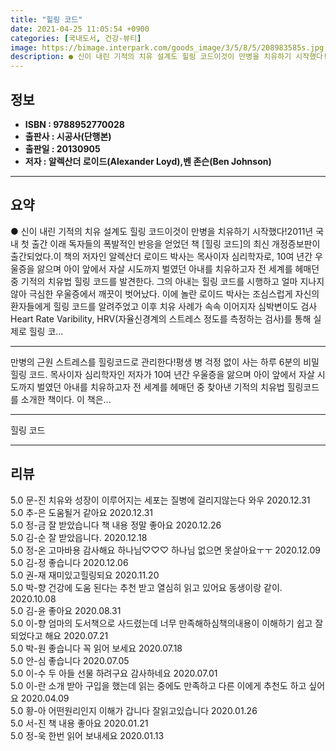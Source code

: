 ```yaml
---
title: "힐링 코드"
date: 2021-04-25 11:05:54 +0900
categories: [국내도서, 건강-뷰티]
image: https://bimage.interpark.com/goods_image/3/5/8/5/208983585s.jpg
description: ● 신이 내린 기적의 치유 설계도 힐링 코드이것이 만병을 치유하기 시작했다!2011년 국내 첫 출간 이래 독자들의 폭발적인 반응을 얻었던 책 [힐링 코드]의 최신 개정증보판이 출간되었다.이 책의 저자인 알렉산더 로이드 박사는 목사이자 심리학자로, 10여 년간 우울증을 앓으며 아이 앞에
---
```


## **정보**

- **ISBN : 9788952770028**
- **출판사 : 시공사(단행본)**
- **출판일 : 20130905**
- **저자 : 알렉산더 로이드(Alexander Loyd),벤 존슨(Ben Johnson)**

------



## **요약**

●  신이 내린 기적의 치유 설계도 힐링 코드이것이 만병을 치유하기 시작했다!2011년 국내 첫 출간 이래 독자들의 폭발적인 반응을 얻었던 책 [힐링 코드]의 최신 개정증보판이 출간되었다.이 책의 저자인 알렉산더 로이드 박사는 목사이자 심리학자로, 10여 년간 우울증을 앓으며 아이 앞에서 자살 시도까지 벌였던 아내를 치유하고자 전 세계를 헤매던 중 기적의 치유법 힐링 코드를 발견한다. 그의 아내는 힐링 코드를 시행하고 얼마 지나지 않아 극심한 우울증에서 깨끗이 벗어났다. 이에 놀란 로이드 박사는 조심스럽게 자신의 환자들에게 힐링 코드를 알려주었고 이후 치유 사례가 속속 이어지자 심박변이도 검사Heart Rate Varibility, HRV(자율신경계의 스트레스 정도를 측정하는 검사)를 통해 실제로 힐링 코...

------

만병의 근원 스트레스를 힐링코드로 관리한다!평생 병 걱정 없이 사는 하루 6분의 비밀 힐링 코드. 목사이자 심리학자인 저자가 10여 년간 우울증을 앓으며 아이 앞에서 자살 시도까지 벌였던 아내를 치유하고자 전 세계를 헤매던 중 찾아낸 기적의 치유법 힐링코드를 소개한 책이다. 이 책은... 

------


힐링 코드 

------


## **리뷰** 

5.0 문-진 치유와 성장이 이루어지는 세포는 질병에 걸리지않는다 와우 2020.12.31 <br/>5.0 추-은 도움될거 같아요 2020.12.31 <br/>5.0 정-금 잘 받았습니다
책 내용 정말 좋아요 2020.12.26 <br/>5.0 김-순 잘 받았읍니다. 2020.12.18 <br/>5.0 정-온 고마바용 감사해요 하나님♡♡♡ 하나님 없으면 못살아요ㅜㅜ 2020.12.09 <br/>5.0 김-정 좋습니다 2020.12.06 <br/>5.0 권-재 재미있고힐링되요 2020.11.20 <br/>5.0 박-향 건강에 도움 된다는 추천 받고 열심히 읽고 있어요 동생이랑 같이. 2020.10.08 <br/>5.0 김-윤 좋아요 2020.08.31 <br/>5.0 이-향 엄마의 도서책으로 사드렸는데 너무 만족해하심책의내용이 이해하기 쉽고 잘되었다고 해요 2020.07.21 <br/>5.0 박-원 좋습니다
꼭 읽어 보세요 2020.07.18 <br/>5.0 안-심 좋습니다 2020.07.05 <br/>5.0 이-수 두 아들
선물 하려구요
감사하네요 2020.07.01 <br/>5.0 이-란 소개 받아 구입을 했는데 읽는 중에도 만족하고 다른 이에게 추천도 하고 싶어요 2020.04.09 <br/>5.0 황-아 어떤원리인지 이해가 갑니다
잘읽고있습니다 2020.01.26 <br/>5.0 서-진 책 내용 좋아요 2020.01.21 <br/>5.0 정-욱 한번 읽어 보내세요  2020.01.13 <br/>